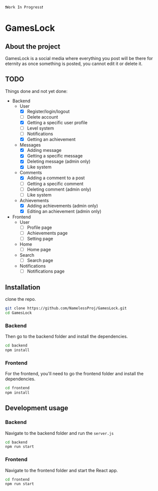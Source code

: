 `❗Work In Progress❗`
# GamesLock
## About the project
GamesLock is a social media where everything you post will be there for eternity as once something is posted, you cannot edit it or delete it.

## TODO
Things done and not yet done:
- Backend
  - User
    - [x] Register/login/logout
    - [ ] Delete account
    - [x] Getting a specific user profile
    - [ ] Level system
    - [ ] Notifications
    - [x] Getting an achievement
  - Messages
    - [x] Adding message
    - [x] Getting a specific message
    - [x] Deleting message (admin only)
    - [x] Like system
  - Comments
    - [x] Adding a comment to a post
    - [ ] Getting a specific comment
    - [ ] Deleting comment (admin only)
    - [ ] Like system
  - Achievements
    - [x] Adding achievements (admin only) 
    - [x] Editing an achievement (admin only)
- Frontend
  - User
    - [ ] Profile page
    - [ ] Achievements page
    - [ ] Setting page
  - Home
    - [ ] Home page
  - Search 
    - [ ] Search page
  - Notifications
    - [ ] Notifications page

## Installation
clone the repo.
```bash
git clone https://github.com/NamelessProj/GamesLock.git
cd GamesLock
```

### Backend
Then go to the backend folder and install the dependencies.
```bash
cd backend
npm install
```

### Frontend
For the frontend, you'll need to go the frontend folder and install the dependencies.
```bash
cd frontend
npm install
```

## Development usage
###  Backend
Navigate to the backend folder and run the `server.js`
```bash
cd backend
npm run start
```

### Frontend
Navigate to the frontend folder and start the React app.
```bash
cd frontend
npm run start
```